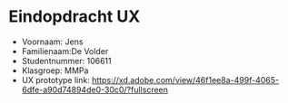 # Eindopdracht UX

- Voornaam: Jens
- Familienaam:De Volder
- Studentnummer: 106611
- Klasgroep: MMPa
- UX prototype link: https://xd.adobe.com/view/46f1ee8a-499f-4065-6dfe-a90d74894de0-30c0/?fullscreen